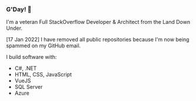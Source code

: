 ### G'Day! 👋

<!--
**jsnelders/jsnelders** is a ✨ _special_ ✨ repository because its `README.md` (this file) appears on your GitHub profile.

Here are some ideas to get you started:

- 🔭 I’m currently working on ...
- 🌱 I’m currently learning ...
- 👯 I’m looking to collaborate on ...
- 🤔 I’m looking for help with ...
- 💬 Ask me about ...
- 📫 How to reach me: ...
- 😄 Pronouns: ...
- ⚡ Fun fact: ...
-->

I'm a veteran Full StackOverflow Developer & Architect from the Land Down Under.

[17 Jan 2022] I have removed all public repositories because I'm now being spammed on my GitHub email.

I build software with:

- C#, .NET
- HTML, CSS, JavaScript
- VueJS
- SQL Server
- Azure
